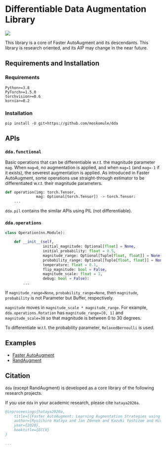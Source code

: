 # Differentiable Data Augmentation Library

![](https://github.com/moskomule/dda/workflows/pytest/badge.svg)

This library is a core of Faster AutoAugment and its descendants. This library is research oriented, and its AIP may change in the near future.

## Requirements and Installation

### Requirements

```
Python>=3.8
PyTorch>=1.5.0
torchvision>=0.6
kornia>=0.2
```

### Installation

```
pip install -U git+https://github.com/moskomule/dda
```

## APIs

### `dda.functional`

Basic operations that can be differentiable w.r.t. the magnitude parameter `mag`. When `mag=0`, no augmentation is applied, and when `mag=1` (and `mag=-1` if it exists), the severest augmentation is applied. As introduced in Faster AutoAugment, some operations use straight-through estimator to be differentiated w.r.t. their magnitude parameters.

```python
def operation(img: torch.Tensor,
              mag: Optional[torch.Tensor]) -> torch.Tensor:
    ...
```

`dda.pil` contains the similar APIs using PIL (not differentiable).


### `dda.operations`

```python
class Operation(nn.Module):
   
    def __init__(self,
                 initial_magnitude: Optional[float] = None,
                 initial_probability: float = 0.5,
                 magnitude_range: Optional[Tuple[float, float]] = None,
                 probability_range: Optional[Tuple[float, float]] = None,
                 temperature: float = 0.1,
                 flip_magnitude: bool = False,
                 magnitude_scale: float = 1,
                 debug: bool = False):
        ...
```

If `magnitude_range=None`, `probability_range=None`, then `magnitude`, `probability` is not Parameter but Buffer, respectively.

`magnitude` moves in `magnitude_scale * magnitude_range`. 
For example, `dda.operations.Rotation` has `magnitude_range=[0, 1]` and `magnitude_scale=30` so that magnitude is between 0 to 30 degrees. 

To differentiate w.r.t. the probability parameter, `RelaxedBernoulli` is used.

## Examples

* [Faster AutoAugment](./faster_autoaugment)
* [RandAugment](./examples)

## Citation

`dda` (except RandAugment) is developed as a core library of the following research projects. 

If you use `dda` in your academic research, please cite `hataya2020a`.

```bibtex
@inproceesings{hataya2020a,
    title={{Faster AutoAugment: Learning Augmentation Strategies using Backpropagation}},
    author={Ryuichiro Hataya and Jan Zdenek and Kazuki Yoshizoe and Hideki Nakayama},
    year={2020},
    booktitle={ECCV}
}

...
```